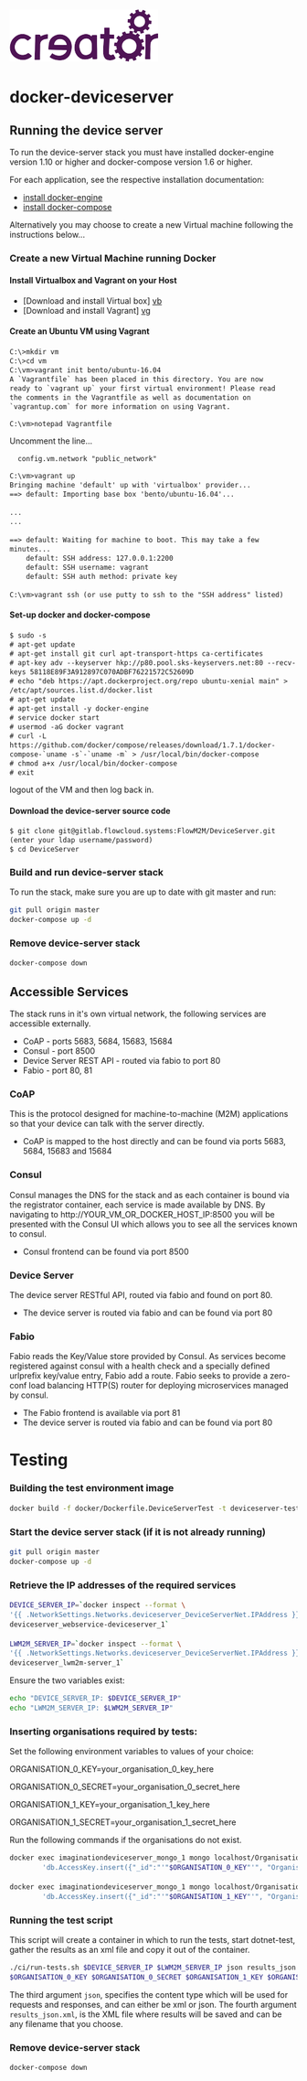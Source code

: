 ![](doc/images/img.png)
----

# docker-deviceserver

## Running the device server
To run the device-server stack you must have installed docker-engine version 1.10 or higher 
and docker-compose version 1.6 or higher.

For each application, see the respective installation documentation:

* [install docker-engine][de]
* [install docker-compose][dc]

Alternatively you may choose to create a new Virtual machine following the instructions
below...

### Create a new Virtual Machine running Docker

#### Install Virtualbox and Vagrant on your Host

* [Download and install Virtual box] [vb]
* [Download and install Vagrant] [vg]

#### Create an Ubuntu VM using Vagrant
```
C:\>mkdir vm
C:\>cd vm
C:\vm>vagrant init bento/ubuntu-16.04
A `Vagrantfile` has been placed in this directory. You are now
ready to `vagrant up` your first virtual environment! Please read
the comments in the Vagrantfile as well as documentation on
`vagrantup.com` for more information on using Vagrant.
```

```
C:\vm>notepad Vagrantfile
```

Uncomment the line...  

```
  config.vm.network "public_network"
```

```
C:\vm>vagrant up
Bringing machine 'default' up with 'virtualbox' provider...
==> default: Importing base box 'bento/ubuntu-16.04'...

...
...

==> default: Waiting for machine to boot. This may take a few minutes...
    default: SSH address: 127.0.0.1:2200
    default: SSH username: vagrant
    default: SSH auth method: private key

C:\vm>vagrant ssh (or use putty to ssh to the "SSH address" listed)
```

#### Set-up docker and docker-compose

```
$ sudo -s
# apt-get update
# apt-get install git curl apt-transport-https ca-certificates
# apt-key adv --keyserver hkp://p80.pool.sks-keyservers.net:80 --recv-keys 58118E89F3A912897C070ADBF76221572C52609D
# echo "deb https://apt.dockerproject.org/repo ubuntu-xenial main" > /etc/apt/sources.list.d/docker.list
# apt-get update
# apt-get install -y docker-engine
# service docker start
# usermod -aG docker vagrant
# curl -L https://github.com/docker/compose/releases/download/1.7.1/docker-compose-`uname -s`-`uname -m` > /usr/local/bin/docker-compose
# chmod a+x /usr/local/bin/docker-compose
# exit
```

logout of the VM and then log back in.


#### Download the device-server source code
```
$ git clone git@gitlab.flowcloud.systems:FlowM2M/DeviceServer.git
(enter your ldap username/password)
$ cd DeviceServer
```

### Build and run device-server stack 

To run the stack, make sure you are up to date with git master and run:

```sh
git pull origin master
docker-compose up -d
```

### Remove device-server stack

```sh
docker-compose down
```

## Accessible Services
The stack runs in it's own virtual network, the following services are
accessible externally.

* CoAP - ports 5683, 5684, 15683, 15684
* Consul - port 8500
* Device Server REST API - routed via fabio to port 80
* Fabio - port 80, 81

### CoAP
This is the protocol designed for machine-to-machine (M2M) applications so that
your device can talk with the server directly.

* CoAP is mapped to the host directly and can be found via ports 5683, 5684, 
  15683 and 15684

### Consul
Consul manages the DNS for the stack and as each container is bound via the
registrator container, each service is made available by DNS. By navigating to
http://YOUR_VM_OR_DOCKER_HOST_IP:8500 you will be presented with the Consul UI
which allows you to see all the services known to consul.

* Consul frontend can be found via port 8500

### Device Server
The device server RESTful API, routed via fabio and found on port 80.

* The device server is routed via fabio and can be found via port 80

### Fabio
Fabio reads the Key/Value store provided by Consul. As services become 
registered against consul with a health check and a specially defined urlprefix
key/value entry, Fabio add a route. Fabio seeks to provide a zero-conf 
 load balancing HTTP(S) router for deploying microservices managed by consul.

* The Fabio frontend is available via port 81
* The device server is routed via fabio and can be found via port 80

[vb]: <https://www.virtualbox.org/wiki/Downloads/>
[vg]: <https://www.vagrantup.com/downloads.html>
[de]: <https://docs.docker.com/engine/installation/>
[dc]: <https://docs.docker.com/compose/install/>


# Testing

### Building the test environment image

```sh
docker build -f docker/Dockerfile.DeviceServerTest -t deviceserver-test .
```

### Start the device server stack (if it is not already running)

```sh
git pull origin master
docker-compose up -d
```

### Retrieve the IP addresses of the required services

```sh
DEVICE_SERVER_IP=`docker inspect --format \
'{{ .NetworkSettings.Networks.deviceserver_DeviceServerNet.IPAddress }}' \
deviceserver_webservice-deviceserver_1`

LWM2M_SERVER_IP=`docker inspect --format \
'{{ .NetworkSettings.Networks.deviceserver_DeviceServerNet.IPAddress }}' \
deviceserver_lwm2m-server_1`
```

Ensure the two variables exist:

```sh
echo "DEVICE_SERVER_IP: $DEVICE_SERVER_IP"
echo "LWM2M_SERVER_IP: $LWM2M_SERVER_IP"
```

### Inserting organisations required by tests:

Set the following environment variables to values of your choice:

ORGANISATION_0_KEY=your_organisation_0_key_here

ORGANISATION_0_SECRET=your_organisation_0_secret_here

ORGANISATION_1_KEY=your_organisation_1_key_here

ORGANISATION_1_SECRET=your_organisation_1_secret_here

Run the following commands if the organisations do not exist.

```sh
docker exec imaginationdeviceserver_mongo_1 mongo localhost/Organisations --eval \
        'db.AccessKey.insert({"_id":"'"$ORGANISATION_0_KEY"'", "OrganisationID": NumberInt(0), "Name": "FunctionalTests", "Secret": "'"$ORGANISATION_0_SECRET"'"})'

docker exec imaginationdeviceserver_mongo_1 mongo localhost/Organisations --eval \
        'db.AccessKey.insert({"_id":"'"$ORGANISATION_1_KEY"'", "OrganisationID": NumberInt(1), "Name": "FunctionalTests", "Secret": "'"$ORGANISATION_1_SECRET"'"})'
```
     
### Running the test script

This script will create a container in which to run the tests, start dotnet-test, gather the results as an xml file and copy it out of the container. 


```sh
./ci/run-tests.sh $DEVICE_SERVER_IP $LWM2M_SERVER_IP json results_json.xml \
$ORGANISATION_0_KEY $ORGANISATION_0_SECRET $ORGANISATION_1_KEY $ORGANISATION_1_SECRET
```

The third argument `json`, specifies the content type which will be used for requests and responses, and can either be xml or json.
The fourth argument `results_json.xml`, is the XML file where results will be saved and can be any filename that you choose.  

### Remove device-server stack

```sh
docker-compose down
```





